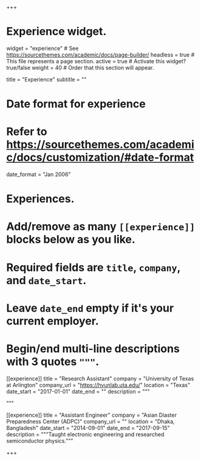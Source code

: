 +++
# Experience widget.
widget = "experience"  # See https://sourcethemes.com/academic/docs/page-builder/
headless = true  # This file represents a page section.
active = true  # Activate this widget? true/false
weight = 40  # Order that this section will appear.

title = "Experience"
subtitle = ""

# Date format for experience
#   Refer to https://sourcethemes.com/academic/docs/customization/#date-format
date_format = "Jan 2006"

# Experiences.
#   Add/remove as many `[[experience]]` blocks below as you like.
#   Required fields are `title`, `company`, and `date_start`.
#   Leave `date_end` empty if it's your current employer.
#   Begin/end multi-line descriptions with 3 quotes `"""`.
[[experience]]
  title = "Research Assistant"
  company = "University of Texas at Arlington"
  company_url = "https://hyunlab.uta.edu/"
  location = "Texas"
  date_start = "2017-01-01"
  date_end = ""
  description = """
 
  """

[[experience]]
  title = "Assistant Engineer"
  company = "Asian Diaster Preparedness Center (ADPC)"
  company_url = ""
  location = "Dhaka, Bangladesh"
  date_start = "2014-09-01"
  date_end = "2017-09-15"
  description = """Taught electronic engineering and researched semiconductor physics."""

+++
